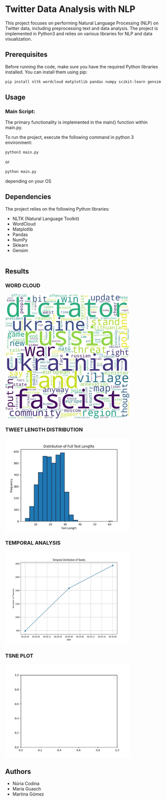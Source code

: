 # Twitter Data Analysis with NLP

This project focuses on performing Natural Language Processing (NLP) on Twitter data, including preprocessing text and data analysis. The project is implemented in Python3 and relies on various libraries for NLP and data visualization.

## Prerequisites

Before running the code, make sure you have the required Python libraries installed. You can install them using pip:

```bash
pip install nltk wordcloud matplotlib pandas numpy scikit-learn gensim
```
## Usage
### Main Script: 
The primary functionality is implemented in the main() function within main.py.


To run the project, execute the following command in python 3 environment:

```bash
python3 main.py
```
or 
```bash
python main.py
```
depending on your OS 

## Dependencies 
The project relies on the following Python libraries:
- NLTK (Natural Language Toolkit)
- WordCloud
- Matplotlib
- Pandas
- NumPy
- Sklearn
- Gensim
<br></br>

## Results 

### WORD CLOUD

<img src="results/wordcloud.jpg" alt="alt text" width="400" height="400">

### TWEET LENGTH DISTRIBUTION
<img src="results/full_length_distribution.jpg" alt="alt text" width="400" height="300">


### TEMPORAL ANALYSIS
<img src="results/temporalPlot.jpg" alt="alt text" width="400" height="300">

### TSNE PLOT
<img src="results/tsne_plot.png" alt="alt text" width="400" height="300">



## Authors
- Núria Codina 
- Maria Guasch 
- Martina Gómez 
